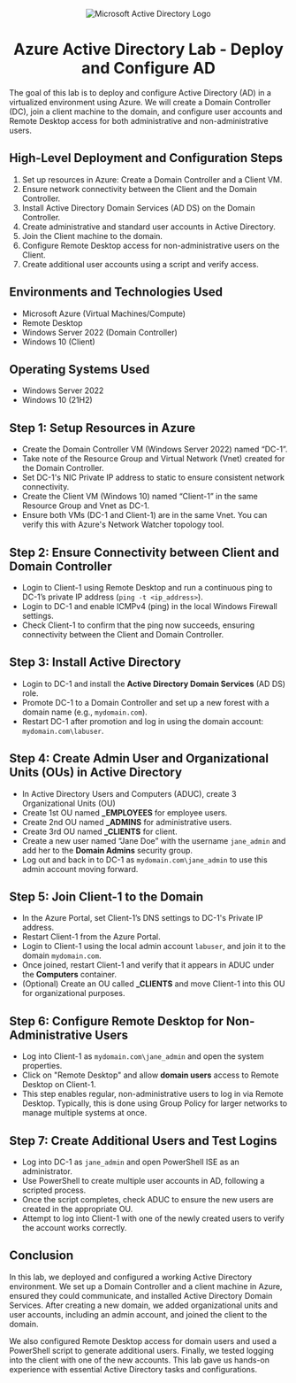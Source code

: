 <p align="center">
<img src="https://i.imgur.com/pU5A58S.png" alt="Microsoft Active Directory Logo"/>
</p>

<h1 align="center">Azure Active Directory Lab - Deploy and Configure AD</h1>

<p>The goal of this lab is to deploy and configure Active Directory (AD) in a virtualized environment using Azure. We will create a Domain Controller (DC), join a client machine to the domain, and configure user accounts and Remote Desktop access for both administrative and non-administrative users.</p>

<h2>High-Level Deployment and Configuration Steps</h2>
<ol>
  <li>Set up resources in Azure: Create a Domain Controller and a Client VM.</li>
  <li>Ensure network connectivity between the Client and the Domain Controller.</li>
  <li>Install Active Directory Domain Services (AD DS) on the Domain Controller.</li>
  <li>Create administrative and standard user accounts in Active Directory.</li>
  <li>Join the Client machine to the domain.</li>
  <li>Configure Remote Desktop access for non-administrative users on the Client.</li>
  <li>Create additional user accounts using a script and verify access.</li>
</ol>

<h2>Environments and Technologies Used</h2>
<ul>
  <li>Microsoft Azure (Virtual Machines/Compute)</li>
  <li>Remote Desktop</li>
  <li>Windows Server 2022 (Domain Controller)</li>
  <li>Windows 10 (Client)</li>
</ul>

<h2>Operating Systems Used</h2>
<ul>
  <li>Windows Server 2022</li>
  <li>Windows 10 (21H2)</li>
</ul>

<h2>Step 1: Setup Resources in Azure</h2>
<ul>
  <li>Create the Domain Controller VM (Windows Server 2022) named “DC-1”.</li>
  <li>Take note of the Resource Group and Virtual Network (Vnet) created for the Domain Controller.</li>
  <li>Set DC-1's NIC Private IP address to static to ensure consistent network connectivity.</li>
  <li>Create the Client VM (Windows 10) named “Client-1” in the same Resource Group and Vnet as DC-1.</li>
  <li>Ensure both VMs (DC-1 and Client-1) are in the same Vnet. You can verify this with Azure's Network Watcher topology tool.</li>
</ul>

<h2>Step 2: Ensure Connectivity between Client and Domain Controller</h2>
<ul>
  <li>Login to Client-1 using Remote Desktop and run a continuous ping to DC-1’s private IP address (<code>ping -t &lt;ip_address&gt;</code>).</li>
  <li>Login to DC-1 and enable ICMPv4 (ping) in the local Windows Firewall settings.</li>
  <li>Check Client-1 to confirm that the ping now succeeds, ensuring connectivity between the Client and Domain Controller.</li>
</ul>

<h2>Step 3: Install Active Directory</h2>
<ul>
  <li>Login to DC-1 and install the <strong>Active Directory Domain Services</strong> (AD DS) role.</li>
  <li>Promote DC-1 to a Domain Controller and set up a new forest with a domain name (e.g., <code>mydomain.com</code>).</li>
  <li>Restart DC-1 after promotion and log in using the domain account: <code>mydomain.com\labuser</code>.</li>
</ul>

<h2>Step 4: Create Admin User and Organizational Units (OUs) in Active Directory</h2>
<ul>
  <li>In Active Directory Users and Computers (ADUC), create 3 Organizational Units (OU)</li>
   <li>Create 1st OU named <strong>_EMPLOYEES</strong> for employee users.</li>
   <li>Create 2nd OU named <strong>_ADMINS</strong> for administrative users.</li>
   <li>Create 3rd OU named <strong>_CLIENTS</strong> for client.</li>
  <li>Create a new user named “Jane Doe” with the username <code>jane_admin</code> and add her to the <strong>Domain Admins</strong> security group.</li>
  <li>Log out and back in to DC-1 as <code>mydomain.com\jane_admin</code> to use this admin account moving forward.</li>
</ul>

<h2>Step 5: Join Client-1 to the Domain</h2>
<ul>
  <li>In the Azure Portal, set Client-1’s DNS settings to DC-1's Private IP address.</li>
  <li>Restart Client-1 from the Azure Portal.</li>
  <li>Login to Client-1 using the local admin account <code>labuser</code>, and join it to the domain <code>mydomain.com</code>.</li>
  <li>Once joined, restart Client-1 and verify that it appears in ADUC under the <strong>Computers</strong> container.</li>
  <li>(Optional) Create an OU called <strong>_CLIENTS</strong> and move Client-1 into this OU for organizational purposes.</li>
</ul>

<h2>Step 6: Configure Remote Desktop for Non-Administrative Users</h2>
<ul>
  <li>Log into Client-1 as <code>mydomain.com\jane_admin</code> and open the system properties.</li>
  <li>Click on "Remote Desktop" and allow <strong>domain users</strong> access to Remote Desktop on Client-1.</li>
  <li>This step enables regular, non-administrative users to log in via Remote Desktop. Typically, this is done using Group Policy for larger networks to manage multiple systems at once.</li>
</ul>

<h2>Step 7: Create Additional Users and Test Logins</h2>
<ul>
  <li>Log into DC-1 as <code>jane_admin</code> and open PowerShell ISE as an administrator.</li>
  <li>Use PowerShell to create multiple user accounts in AD, following a scripted process.</li>
  <li>Once the script completes, check ADUC to ensure the new users are created in the appropriate OU.</li>
  <li>Attempt to log into Client-1 with one of the newly created users to verify the account works correctly.</li>
</ul>

<h2>Conclusion</h2>
<p>In this lab, we deployed and configured a working Active Directory environment. We set up a Domain Controller and a client machine in Azure, ensured they could communicate, and installed Active Directory Domain Services. After creating a new domain, we added organizational units and user accounts, including an admin account, and joined the client to the domain.</p>

<p>We also configured Remote Desktop access for domain users and used a PowerShell script to generate additional users. Finally, we tested logging into the client with one of the new accounts. This lab gave us hands-on experience with essential Active Directory tasks and configurations.</p>
